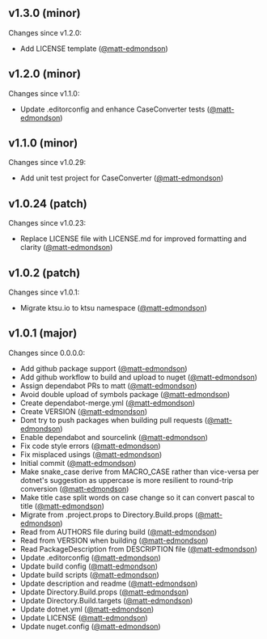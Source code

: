 ## v1.3.0 (minor)

Changes since v1.2.0:

- Add LICENSE template ([@matt-edmondson](https://github.com/matt-edmondson))

## v1.2.0 (minor)

Changes since v1.1.0:

- Update .editorconfig and enhance CaseConverter tests ([@matt-edmondson](https://github.com/matt-edmondson))

## v1.1.0 (minor)

Changes since v1.0.29:

- Add unit test project for CaseConverter ([@matt-edmondson](https://github.com/matt-edmondson))

## v1.0.24 (patch)

Changes since v1.0.23:

- Replace LICENSE file with LICENSE.md for improved formatting and clarity ([@matt-edmondson](https://github.com/matt-edmondson))

## v1.0.2 (patch)

Changes since v1.0.1:

- Migrate ktsu.io to ktsu namespace ([@matt-edmondson](https://github.com/matt-edmondson))

## v1.0.1 (major)

Changes since 0.0.0.0:

- Add github package support ([@matt-edmondson](https://github.com/matt-edmondson))
- Add github workflow to build and upload to nuget ([@matt-edmondson](https://github.com/matt-edmondson))
- Assign dependabot PRs to matt ([@matt-edmondson](https://github.com/matt-edmondson))
- Avoid double upload of symbols package ([@matt-edmondson](https://github.com/matt-edmondson))
- Create dependabot-merge.yml ([@matt-edmondson](https://github.com/matt-edmondson))
- Create VERSION ([@matt-edmondson](https://github.com/matt-edmondson))
- Dont try to push packages when building pull requests ([@matt-edmondson](https://github.com/matt-edmondson))
- Enable dependabot and sourcelink ([@matt-edmondson](https://github.com/matt-edmondson))
- Fix code style errors ([@matt-edmondson](https://github.com/matt-edmondson))
- Fix misplaced usings ([@matt-edmondson](https://github.com/matt-edmondson))
- Initial commit ([@matt-edmondson](https://github.com/matt-edmondson))
- Make snake_case derive from MACRO_CASE rather than vice-versa per dotnet's suggestion as uppercase is more resilient to round-trip conversion ([@matt-edmondson](https://github.com/matt-edmondson))
- Make title case split words on case change so it can convert pascal to title ([@matt-edmondson](https://github.com/matt-edmondson))
- Migrate from .project.props to Directory.Build.props ([@matt-edmondson](https://github.com/matt-edmondson))
- Read from AUTHORS file during build ([@matt-edmondson](https://github.com/matt-edmondson))
- Read from VERSION when building ([@matt-edmondson](https://github.com/matt-edmondson))
- Read PackageDescription from DESCRIPTION file ([@matt-edmondson](https://github.com/matt-edmondson))
- Update .editorconfig ([@matt-edmondson](https://github.com/matt-edmondson))
- Update build config ([@matt-edmondson](https://github.com/matt-edmondson))
- Update build scripts ([@matt-edmondson](https://github.com/matt-edmondson))
- Update description and readme ([@matt-edmondson](https://github.com/matt-edmondson))
- Update Directory.Build.props ([@matt-edmondson](https://github.com/matt-edmondson))
- Update Directory.Build.targets ([@matt-edmondson](https://github.com/matt-edmondson))
- Update dotnet.yml ([@matt-edmondson](https://github.com/matt-edmondson))
- Update LICENSE ([@matt-edmondson](https://github.com/matt-edmondson))
- Update nuget.config ([@matt-edmondson](https://github.com/matt-edmondson))



